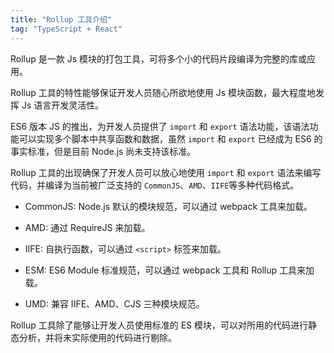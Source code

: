 ```yaml
---
title: "Rollup 工具介绍"
tag: "TypeScript + React"
---
```


Rollup 是一款 Js 模块的打包工具，可将多个小的代码片段编译为完整的库或应用。

Rollup 工具的特性能够保证开发人员随心所欲地使用 Js 模块函数，最大程度地发挥 Js 语言开发灵活性。

ES6 版本 JS 的推出，为开发人员提供了 `import` 和 `export` 语法功能，该语法功能可以实现多个脚本中共享函数和数据，虽然 `import` 和 `export` 已经成为 ES6 的事实标准，但是目前 Node.js 尚未支持该标准。

Rollup 工具的出现确保了开发人员可以放心地使用 `import` 和 `export` 语法来编写代码，并编译为当前被广泛支持的 `CommonJS`、`AMD`、`IIFE`等多种代码格式。

- CommonJS: Node.js 默认的模块规范，可以通过 webpack 工具来加载。

- AMD: 通过 RequireJS 来加载。

- IIFE: 自执行函数，可以通过 `<script>` 标签来加载。

- ESM: ES6 Module 标准规范，可以通过 webpack 工具和 Rollup 工具来加载。

- UMD: 兼容 IIFE、AMD、CJS 三种模块规范。

Rollup 工具除了能够让开发人员使用标准的 ES 模块，可以对所用的代码进行静态分析，并将未实际使用的代码进行剔除。
